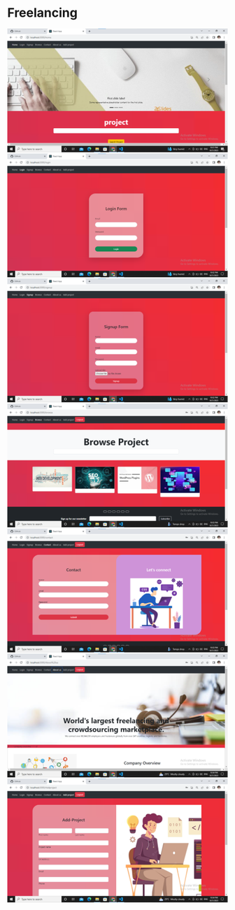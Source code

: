 # Freelancing
![](https://github.com/Ashish9cd/Freelancing/blob/master/Screenshot%202023-08-21%20223124.png)
![](https://github.com/Ashish9cd/Freelancing/blob/master/Screenshot%202023-08-21%20223218.png)
![](https://github.com/Ashish9cd/Freelancing/blob/master/Screenshot%202023-08-21%20223237.png)
![](https://github.com/Ashish9cd/Freelancing/blob/master/Screenshot%202023-08-21%20223331.png)
![](https://github.com/Ashish9cd/Freelancing/blob/master/Screenshot%202023-08-21%20223347.png)
![](https://github.com/Ashish9cd/Freelancing/blob/master/Screenshot%202023-08-21%20223410.png)
![](https://github.com/Ashish9cd/Freelancing/blob/master/Screenshot%202023-08-21%20223429.png)
